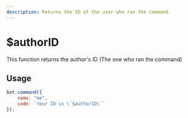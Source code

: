 ```yaml
---
description: Returns the ID of the user who ran the command.
---
```


# $authorID

This function returns the author's ID \(The one who ran the command\)

## Usage

```javascript
bot.command({
    name: "me",
    code: `Your ID is \`$authorID\``
});
```

